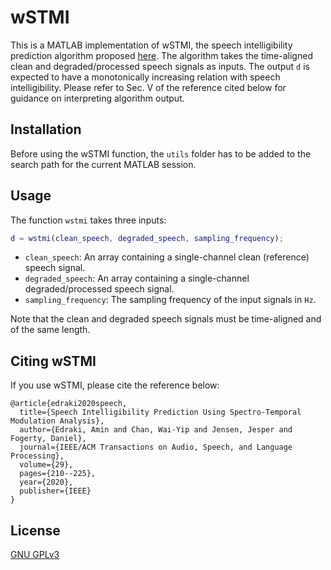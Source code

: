 # wSTMI

This is a MATLAB implementation of wSTMI, the speech intelligibility prediction algorithm proposed [here](https://ieeexplore.ieee.org/document/9269417). The algorithm takes the time-aligned clean and degraded/processed speech signals as inputs. The output ```d``` is expected to have a monotonically increasing relation with speech intelligibility.   Please refer to Sec. V of the reference cited below for guidance on interpreting algorithm output.

## Installation
Before using the wSTMI function, the ```utils``` folder has to be added to the search path for the current MATLAB session.


## Usage
The function ```wstmi``` takes three inputs:
```MATLAB
d = wstmi(clean_speech, degraded_speech, sampling_frequency);
```

* ```clean_speech```: An array containing a single-channel clean (reference) speech signal.
* ```degraded_speech```: An array containing a single-channel degraded/processed speech signal.
* ```sampling_frequency```: The sampling frequency of the input signals in ```Hz```.

Note that the clean and degraded speech signals must be time-aligned and of the same length.


## Citing wSTMI
If you use wSTMI, please cite the reference below:
```
@article{edraki2020speech,
  title={Speech Intelligibility Prediction Using Spectro-Temporal Modulation Analysis},
  author={Edraki, Amin and Chan, Wai-Yip and Jensen, Jesper and Fogerty, Daniel},
  journal={IEEE/ACM Transactions on Audio, Speech, and Language Processing},
  volume={29},
  pages={210--225},
  year={2020},
  publisher={IEEE}
}
```

## License
[GNU GPLv3](https://choosealicense.com/licenses/gpl-3.0/)
